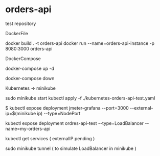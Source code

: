 # orders-api
test repository


DockerFile

docker build . -t orders-api
docker run --name=orders-api-instance -p 8080:3000 orders-api

DockerCompose

docker-compose up -d 

docker-compose down

Kubernetes -> minikube

sudo minikube start
kubectl apply -f ./kubernetes-orders-api-test.yaml

$ kubectl expose deployment jmeter-grafana --port=3000 --external-ip=$(minikube ip) --type=NodePort

kubectl expose deployment ordres-api-test --type=LoadBalancer --name=my-orders-api

kubectl get services ( externalIP pending )

sudo minikube tunnel ( to simulate LoadBalancer in minikube )
